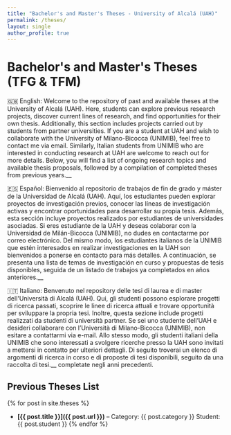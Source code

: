 ```yaml
---
title: "Bachelor's and Master's Theses - University of Alcalá (UAH)"
permalink: /theses/
layout: single
author_profile: true
---
```


# Bachelor's and Master's Theses (TFG & TFM)  

🇬🇧 English: Welcome to the repository of past and available theses at the University of Alcalá (UAH). Here, students can explore previous research projects, discover current lines of research, and find opportunities for their own thesis.
Additionally, this section includes projects carried out by students from partner universities. If you are a student at UAH and wish to collaborate with the University of Milano-Bicocca (UNIMIB), feel free to contact me via email. Similarly, Italian students from UNIMIB who are interested in conducting research at UAH are welcome to reach out for more details.
Below, you will find a list of ongoing research topics and available thesis proposals, followed by a compilation of completed theses from previous years.__

🇪🇸 Español: Bienvenido al repositorio de trabajos de fin de grado y máster de la Universidad de Alcalá (UAH). Aquí, los estudiantes pueden explorar proyectos de investigación previos, conocer las líneas de investigación activas y encontrar oportunidades para desarrollar su propia tesis.
Además, esta sección incluye proyectos realizados por estudiantes de universidades asociadas. Si eres estudiante de la UAH y deseas colaborar con la Universidad de Milán-Bicocca (UNIMIB), no dudes en contactarme por correo electrónico. Del mismo modo, los estudiantes italianos de la UNIMIB que estén interesados en realizar investigaciones en la UAH son bienvenidos a ponerse en contacto para más detalles.
A continuación, se presenta una lista de temas de investigación en curso y propuestas de tesis disponibles, seguida de un listado de trabajos ya completados en años anteriores.__

🇮🇹 Italiano: Benvenuto nel repository delle tesi di laurea e di master dell'Università di Alcalá (UAH). Qui, gli studenti possono esplorare progetti di ricerca passati, scoprire le linee di ricerca attuali e trovare opportunità per sviluppare la propria tesi.
Inoltre, questa sezione include progetti realizzati da studenti di università partner. Se sei uno studente dell’UAH e desideri collaborare con l’Università di Milano-Bicocca (UNIMIB), non esitare a contattarmi via e-mail. Allo stesso modo, gli studenti italiani della UNIMIB che sono interessati a svolgere ricerche presso la UAH sono invitati a mettersi in contatto per ulteriori dettagli.
Di seguito troverai un elenco di argomenti di ricerca in corso e di proposte di tesi disponibili, seguito da una raccolta di tesi.__ completate negli anni precedenti.

## **Previous Theses List**  
{% for post in site.theses %}
- **[{{ post.title }}]({{ post.url }})** – Category: {{ post.category }} Student: {{ post.student }}
{% endfor %}
